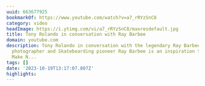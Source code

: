 ```yaml
---
uuid: 663677925
bookmarkOf: https://www.youtube.com/watch?v=a7_rRYzSnC8
category: video
headImage: https://i.ytimg.com/vi/a7_rRYzSnC8/maxresdefault.jpg
title: Tony Rolando in conversation with Ray Barbee
domain: youtube.com
description: Tony Rolando in conversation with the legendary Ray Barbee!Musician,
  photographer and Skateboarding pioneer Ray Barbee is an inspiration to us here at
  Make N...
tags: []
date: '2023-10-19T13:17:07.807Z'
highlights: 
---
```




